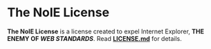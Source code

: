 # The NoIE License
**The NoIE License** is a license created to expel Internet Explorer, **THE ENEMY OF *WEB STANDARDS***. Read [**LICENSE.md**](https://github.com/thoratica/The-NoIE-License/blob/master/LICENSE.md) for details.
